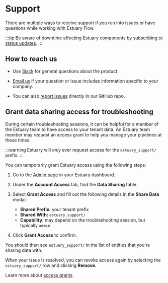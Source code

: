 
# Support

There are multiple ways to receive support if you run into issues or have questions while working with Estuary Flow.

:::tip
Be aware of downtime affecting Estuary components by subscribing to [status updates](https://status.estuary.dev/).
:::

## How to reach us

* Use [Slack](https://go.estuary.dev/slack) for general questions about the product.

* [Email us](mailto:support@estuary.dev) if your question or issue includes information specific to your company.

* You can also [report issues](https://github.com/estuary/flow/issues) directly in our GitHub repo.

## Grant data sharing access for troubleshooting

During certain troubleshooting sessions, it can be helpful for a member of the Estuary team to have access to your tenant data. An Estuary team member may request an access grant to help you manage your pipelines at these times.

:::warning
Estuary will _only_ ever request access for the `estuary_support/` prefix.
:::

You can temporarily grant Estuary access using the following steps:

1. Go to the [Admin page](https://dashboard.estuary.dev/admin/) in your Estuary dashboard.

2. Under the **Account Access** tab, find the **Data Sharing** table.

3. Select **Grant Access** and fill out the following details in the **Share Data** modal:

    * **Shared Prefix:** your tenant prefix
    * **Shared With:** `estuary_support/`
    * **Capability:** may depend on the troubleshooting session, but typically `admin`

4. Click **Grant Access** to confirm.

You should then see `estuary_support/` in the list of entities that you're sharing data with.

When your issue is resolved, you can revoke access again by selecting the `estuary_support/` row and clicking **Remove**.

Learn more about [access grants](../concepts/web-app.md#account-access).
